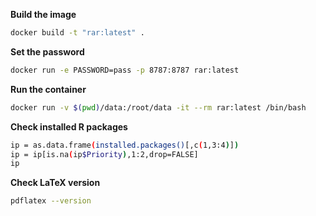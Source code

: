 **Build the image**
```bash
docker build -t "rar:latest" .
```

**Set the password**
```bash
docker run -e PASSWORD=pass -p 8787:8787 rar:latest
```

**Run the container**
```bash
docker run -v $(pwd)/data:/root/data -it --rm rar:latest /bin/bash
```

**Check installed R packages**
```bash
ip = as.data.frame(installed.packages()[,c(1,3:4)])
ip = ip[is.na(ip$Priority),1:2,drop=FALSE]
ip
```

**Check LaTeX version**
```bash
pdflatex --version
```
